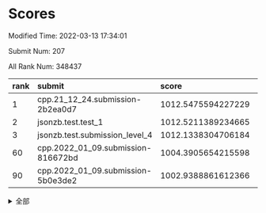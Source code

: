 # Scores

Modified Time: 2022-03-13 17:34:01

Submit Num: 207

All Rank Num: 348437

| rank |               submit               |       score        |       sigma        | pk_num |
| :--- | :--------------------------------- | :----------------- | :----------------- | :----- |
| 1    | cpp.21_12_24.submission-2b2ea0d7   | 1012.5475594227229 | 0.7794886096439422 | 6736   |
| 2    | jsonzb.test.test_1                 | 1012.5211389234665 | 0.8036240848034235 | 6730   |
| 3    | jsonzb.test.submission_level_4     | 1012.1338304706184 | 0.7904010089950302 | 6732   |
| 60   | cpp.2022_01_09.submission-816672bd | 1004.3905654215598 | 0.722659526692717  | 6735   |
| 90   | cpp.2022_01_09.submission-5b0e3de2 | 1002.9388861612366 | 0.7166470824106604 | 6735   |


<details>
<summary>全部</summary>

| rank |                 submit                 |       score        |       sigma        | pk_num |
| :--- | :------------------------------------- | :----------------- | :----------------- | :----- |
| 1    | cpp.21_12_24.submission-2b2ea0d7       | 1012.5475594227229 | 0.7794886096439422 | 6736   |
| 2    | jsonzb.test.test_1                     | 1012.5211389234665 | 0.8036240848034235 | 6730   |
| 3    | jsonzb.test.submission_level_4         | 1012.1338304706184 | 0.7904010089950302 | 6732   |
| 4    | gobigger.level_3.submission_level_3_6  | 1011.78759175146   | 0.8181896443845755 | 6739   |
| 5    | gobigger.level_3.submission_level_3_34 | 1011.6069649343217 | 0.7736976743627355 | 6737   |
| 6    | gobigger.level_3.submission_level_3_15 | 1011.4796252529526 | 0.774923410155324  | 6735   |
| 7    | gobigger.level_3.submission_level_3_0  | 1011.2380202410991 | 0.7668431149977554 | 6731   |
| 8    | gobigger.level_3.submission_level_3_30 | 1011.0828801439121 | 0.7785652352219482 | 6736   |
| 9    | gobigger.level_3.submission_level_3_48 | 1010.9423640210906 | 0.7728896951519565 | 6730   |
| 10   | gobigger.level_3.submission_level_3_38 | 1010.9097929626041 | 0.7737723604930506 | 6732   |
| 11   | gobigger.level_3.submission_level_3_11 | 1010.875004544158  | 0.7631197880012536 | 6741   |
| 12   | gobigger.level_3.submission_level_3_26 | 1010.7230844727555 | 0.7679276764511935 | 6734   |
| 13   | gobigger.level_3.submission_level_3_27 | 1010.6098395901928 | 0.7650088702085326 | 6737   |
| 14   | gobigger.level_3.submission_level_3_41 | 1010.467718126804  | 0.7576999579164966 | 6728   |
| 15   | gobigger.level_3.submission_level_3_29 | 1010.4612293939388 | 0.7598819882756587 | 6732   |
| 16   | gobigger.level_3.submission_level_3_36 | 1010.3469258519053 | 0.7772208527368153 | 6731   |
| 17   | gobigger.level_3.submission_level_3_13 | 1010.3447971720634 | 0.7672449153957882 | 6729   |
| 18   | gobigger.level_3.submission_level_3_3  | 1010.1990191160132 | 0.7494883226519929 | 6731   |
| 19   | gobigger.level_3.submission_level_3_7  | 1010.1634080426604 | 0.7664100635891271 | 6730   |
| 20   | gobigger.level_3.submission_level_3_42 | 1010.1582279639357 | 0.7585240356211876 | 6733   |
| 21   | gobigger.level_3.submission_level_3_16 | 1010.1160836371895 | 0.7466510782949184 | 6736   |
| 22   | gobigger.level_3.submission_level_3_20 | 1010.1077945592355 | 0.771485363087342  | 6736   |
| 23   | gobigger.level_3.submission_level_3_22 | 1010.0810868831295 | 0.7438688590775258 | 6732   |
| 24   | gobigger.level_3.submission_level_3_19 | 1010.0547350880794 | 0.7494936565697063 | 6735   |
| 25   | gobigger.level_3.submission_level_3_25 | 1010.0437585497963 | 0.774748707179108  | 6730   |
| 26   | gobigger.level_3.submission_level_3_43 | 1010.0279516272888 | 0.7333550690248702 | 6734   |
| 27   | gobigger.level_3.submission_level_3_39 | 1009.946730289707  | 0.7750010873557547 | 6726   |
| 28   | gobigger.level_3.submission_level_3_28 | 1009.906172135176  | 0.7664416090777044 | 6735   |
| 29   | gobigger.level_3.submission_level_3_9  | 1009.8565423831748 | 0.7738702101574333 | 6733   |
| 30   | gobigger.level_3.submission_level_3_33 | 1009.7831688543239 | 0.7712327331709907 | 6734   |
| 31   | gobigger.level_3.submission_level_3_4  | 1009.704765687682  | 0.7629244825442931 | 6738   |
| 32   | gobigger.level_3.submission_level_3_37 | 1009.6939251541717 | 0.7697393159038736 | 6731   |
| 33   | gobigger.level_3.submission_level_3_24 | 1009.6792404282772 | 0.745568979781901  | 6732   |
| 34   | gobigger.level_3.submission_level_3_49 | 1009.6660634239577 | 0.7554324830906347 | 6734   |
| 35   | gobigger.level_3.submission_level_3_1  | 1009.6536332995892 | 0.7502519913531883 | 6733   |
| 36   | gobigger.level_3.submission_level_3_46 | 1009.5349538247692 | 0.7302134087194498 | 6732   |
| 37   | gobigger.level_3.submission_level_3_2  | 1009.5342092799315 | 0.739450267740504  | 6729   |
| 38   | gobigger.level_3.submission_level_3_47 | 1009.4591124401111 | 0.7478142215015109 | 6735   |
| 39   | gobigger.level_3.submission_level_3_14 | 1009.4533416796504 | 0.7718638124013912 | 6733   |
| 40   | gobigger.level_3.submission_level_3_45 | 1009.4333024697904 | 0.7676714524514439 | 6737   |
| 41   | gobigger.level_3.submission_level_3_10 | 1009.3914357516437 | 0.7597179783064382 | 6732   |
| 42   | gobigger.level_3.submission_level_3_32 | 1009.3817843008744 | 0.7347670883824954 | 6729   |
| 43   | gobigger.level_3.submission_level_3_18 | 1009.3571512668972 | 0.7324027924005743 | 6734   |
| 44   | gobigger.level_3.submission_level_3_17 | 1009.3319948109265 | 0.7399445542064741 | 6734   |
| 45   | gobigger.level_3.submission_level_3_35 | 1009.2938376906955 | 0.7499511312254641 | 6734   |
| 46   | gobigger.level_3.submission_level_3_21 | 1009.2685254575309 | 0.7453660879718029 | 6734   |
| 47   | gobigger.level_3.submission_level_3_12 | 1009.2482703340268 | 0.7483024094449908 | 6730   |
| 48   | gobigger.level_3.submission_level_3_23 | 1009.229664784913  | 0.7720923598449806 | 6739   |
| 49   | gobigger.level_3.submission_level_3_44 | 1009.2236254026486 | 0.7501029440263293 | 6733   |
| 50   | gobigger.level_3.submission_level_3_40 | 1009.0659357320621 | 0.7565874808537623 | 6732   |
| 51   | gobigger.level_3.submission_level_3_5  | 1008.9878659233397 | 0.7499356628463456 | 6732   |
| 52   | gobigger.level_3.submission_level_3_31 | 1008.6437373091047 | 0.7442177764344455 | 6738   |
| 53   | gobigger.level_3.submission_level_3_8  | 1008.4839775291998 | 0.7456594788584541 | 6730   |
| 54   | gobigger.level_1.submission_level_1_36 | 1005.9044103422875 | 0.731406155307415  | 6733   |
| 55   | gobigger.level_1.submission_level_1_18 | 1004.7899139460322 | 0.7256043514456387 | 6727   |
| 56   | gobigger.level_1.submission_level_1_26 | 1004.7044650791305 | 0.7140586376307893 | 6735   |
| 57   | gobigger.level_1.submission_level_1_28 | 1004.477308557238  | 0.7062016114225917 | 6734   |
| 58   | gobigger.level_1.submission_level_1_34 | 1004.4734433618995 | 0.7285211741592845 | 6731   |
| 59   | gobigger.level_1.submission_level_1_0  | 1004.4540656540931 | 0.7126870388716027 | 6734   |
| 60   | cpp.2022_01_09.submission-816672bd     | 1004.3905654215598 | 0.722659526692717  | 6735   |
| 61   | gobigger.level_1.submission_level_1_16 | 1004.3696304150518 | 0.7264173974819041 | 6727   |
| 62   | gobigger.level_1.submission_level_1_13 | 1004.3425868688263 | 0.7183272467782198 | 6732   |
| 63   | gobigger.level_1.submission_level_1_4  | 1004.2124124227598 | 0.7179313902584097 | 6731   |
| 64   | gobigger.level_1.submission_level_1_49 | 1004.1789367787237 | 0.7289484129782859 | 6734   |
| 65   | gobigger.level_1.submission_level_1_12 | 1004.1402713994514 | 0.7259275108061692 | 6732   |
| 66   | gobigger.level_1.submission_level_1_41 | 1004.012654604201  | 0.7105727362780904 | 6732   |
| 67   | gobigger.level_1.submission_level_1_39 | 1004.0100042790806 | 0.7325809105205603 | 6735   |
| 68   | gobigger.level_1.submission_level_1_17 | 1004.0016638780264 | 0.7099987644887938 | 6733   |
| 69   | gobigger.level_1.submission_level_1_1  | 1003.9439613607884 | 0.7184381963021463 | 6733   |
| 70   | gobigger.level_1.submission_level_1_7  | 1003.8176521816483 | 0.716895257883793  | 6740   |
| 71   | gobigger.level_1.submission_level_1_8  | 1003.7871022308753 | 0.7191728201275372 | 6732   |
| 72   | gobigger.level_1.submission_level_1_23 | 1003.7647269765225 | 0.7093239139906803 | 6735   |
| 73   | gobigger.level_1.submission_level_1_21 | 1003.7554864544924 | 0.7187600030803032 | 6735   |
| 74   | gobigger.level_1.submission_level_1_46 | 1003.7200232413107 | 0.7144081337829036 | 6732   |
| 75   | gobigger.level_1.submission_level_1_45 | 1003.6758904378939 | 0.720319837555045  | 6730   |
| 76   | gobigger.level_1.submission_level_1_48 | 1003.5980756210067 | 0.7160865668452316 | 6731   |
| 77   | gobigger.level_1.submission_level_1_11 | 1003.5719016609326 | 0.7125063297419454 | 6736   |
| 78   | gobigger.level_1.submission_level_1_47 | 1003.5518232083975 | 0.7177179749558259 | 6729   |
| 79   | gobigger.level_1.submission_level_1_6  | 1003.515796217323  | 0.7109148947213874 | 6734   |
| 80   | gobigger.level_1.submission_level_1_2  | 1003.469627813975  | 0.7156911622303952 | 6736   |
| 81   | gobigger.level_1.submission_level_1_31 | 1003.4108999996416 | 0.7218092001667799 | 6732   |
| 82   | gobigger.level_1.submission_level_1_40 | 1003.408436040166  | 0.7227257877180179 | 6735   |
| 83   | gobigger.level_1.submission_level_1_32 | 1003.332780728652  | 0.7244546641545352 | 6730   |
| 84   | gobigger.level_1.submission_level_1_5  | 1003.3250818208857 | 0.7108609888412147 | 6734   |
| 85   | gobigger.level_1.submission_level_1_43 | 1003.2694841904472 | 0.7216599820272073 | 6736   |
| 86   | gobigger.level_1.submission_level_1_29 | 1003.2549098175565 | 0.726492478148121  | 6733   |
| 87   | gobigger.level_1.submission_level_1_44 | 1003.251221680956  | 0.7120845486741627 | 6735   |
| 88   | gobigger.level_1.submission_level_1_33 | 1003.045533831636  | 0.6992136762390674 | 6732   |
| 89   | gobigger.level_1.submission_level_1_22 | 1003.0260963014671 | 0.7221194456007832 | 6732   |
| 90   | cpp.2022_01_09.submission-5b0e3de2     | 1002.9388861612366 | 0.7166470824106604 | 6735   |
| 91   | gobigger.level_1.submission_level_1_25 | 1002.8767145872762 | 0.7289069286659269 | 6733   |
| 92   | gobigger.level_1.submission_level_1_20 | 1002.876494031151  | 0.7048319372406548 | 6731   |
| 93   | gobigger.level_1.submission_level_1_19 | 1002.7569143536602 | 0.7263549593888935 | 6738   |
| 94   | gobigger.level_1.submission_level_1_38 | 1002.6739165184664 | 0.7181163463768416 | 6730   |
| 95   | gobigger.level_1.submission_level_1_24 | 1002.5997830060281 | 0.7250222868367103 | 6729   |
| 96   | gobigger.level_1.submission_level_1_15 | 1002.5806314739522 | 0.7146676963631915 | 6735   |
| 97   | gobigger.level_1.submission_level_1_35 | 1002.5672286622221 | 0.7213265273405443 | 6728   |
| 98   | gobigger.level_1.submission_level_1_3  | 1002.4964179500438 | 0.7339537941167418 | 6732   |
| 99   | gobigger.level_1.submission_level_1_27 | 1002.3685366402598 | 0.7189469074372419 | 6734   |
| 100  | gobigger.level_1.submission_level_1_30 | 1002.3300642977181 | 0.7076423849080302 | 6734   |
| 101  | gobigger.level_1.submission_level_1_9  | 1002.298338484054  | 0.7134007669629279 | 6732   |
| 102  | gobigger.level_1.submission_level_1_14 | 1002.0119892576274 | 0.7116645544293542 | 6735   |
| 103  | gobigger.level_1.submission_level_1_10 | 1001.9008306601065 | 0.6998061557041603 | 6736   |
| 104  | gobigger.level_1.submission_level_1_37 | 1001.7790210383633 | 0.7095862343048011 | 6732   |
| 105  | gobigger.level_1.submission_level_1_42 | 1001.2516545600487 | 0.7038136964619703 | 6733   |
| 106  | gobigger.random.submission_random_45   | 997.3809516358816  | 0.7141841679447338 | 6727   |
| 107  | gobigger.random.submission_random_29   | 997.1448968179909  | 0.7109968139847823 | 6733   |
| 108  | gobigger.random.submission_random_0    | 996.9679691028823  | 0.7070342338826733 | 6735   |
| 109  | gobigger.random.submission_random_18   | 996.8655872883115  | 0.7040882609778295 | 6732   |
| 110  | gobigger.random.submission_random_37   | 996.8627778075605  | 0.7089214978809953 | 6734   |
| 111  | gobigger.random.submission_random_23   | 996.7921225451433  | 0.7093431049019552 | 6735   |
| 112  | gobigger.random.submission_random_19   | 996.6320603064244  | 0.718148960064121  | 6727   |
| 113  | gobigger.random.submission_random_9    | 996.5727058851224  | 0.710174582247921  | 6732   |
| 114  | gobigger.random.submission_random_36   | 996.5644158542754  | 0.708846889000943  | 6733   |
| 115  | gobigger.random.submission_random_11   | 996.5086325791806  | 0.7113869604267584 | 6731   |
| 116  | gobigger.random.submission_random_43   | 996.4798920364176  | 0.7118006315020845 | 6733   |
| 117  | gobigger.random.submission_random_10   | 996.3716357668234  | 0.7133694489398357 | 6731   |
| 118  | gobigger.random.submission_random_21   | 996.345718604358   | 0.717413495955753  | 6733   |
| 119  | gobigger.random.submission_random_26   | 996.3340304530999  | 0.7186196927479551 | 6734   |
| 120  | gobigger.random.submission_random_39   | 996.3243964864537  | 0.7168649776924565 | 6729   |
| 121  | gobigger.random.submission_random_3    | 996.2307248996376  | 0.6996566218700676 | 6732   |
| 122  | gobigger.random.submission_random_40   | 996.1715800415458  | 0.7113237878134255 | 6729   |
| 123  | gobigger.random.submission_random_24   | 996.1499804860626  | 0.7118632991046107 | 6731   |
| 124  | gobigger.random.submission_random_49   | 996.0931444576712  | 0.7110933790851698 | 6732   |
| 125  | gobigger.random.submission_random_38   | 996.0887254654581  | 0.7118987878684084 | 6738   |
| 126  | gobigger.random.submission_random_6    | 996.0477942852062  | 0.721962558662098  | 6735   |
| 127  | gobigger.random.submission_random_30   | 996.0417013727431  | 0.70496184388117   | 6733   |
| 128  | gobigger.random.submission_random_28   | 996.0287738897681  | 0.7157969135393956 | 6732   |
| 129  | gobigger.random.submission_random_42   | 995.9763587902274  | 0.7065360511563843 | 6733   |
| 130  | gobigger.random.submission_random_2    | 995.9589872594659  | 0.7205292352602732 | 6737   |
| 131  | gobigger.random.submission_random_16   | 995.9489276081985  | 0.7057352014171073 | 6735   |
| 132  | gobigger.random.submission_random_15   | 995.8714645872058  | 0.7023628533397694 | 6731   |
| 133  | gobigger.random.submission_random_14   | 995.8646782529398  | 0.6996619261472617 | 6732   |
| 134  | gobigger.random.submission_random_44   | 995.8345411168862  | 0.7069795636770408 | 6734   |
| 135  | gobigger.random.submission_random_27   | 995.7735200201689  | 0.7145220484711843 | 6732   |
| 136  | gobigger.random.submission_random_33   | 995.7311889905774  | 0.7114786991004027 | 6733   |
| 137  | gobigger.random.submission_random_5    | 995.7219856957344  | 0.7009657629096945 | 6731   |
| 138  | gobigger.random.submission_random_12   | 995.7121388310774  | 0.7085823388582837 | 6732   |
| 139  | gobigger.random.submission_random_47   | 995.6979232053162  | 0.7138639433558969 | 6737   |
| 140  | gobigger.random.submission_random_31   | 995.6157052750884  | 0.7264684856852703 | 6730   |
| 141  | gobigger.random.submission_random_1    | 995.612928434913   | 0.7163822897482527 | 6735   |
| 142  | gobigger.random.submission_random_20   | 995.6106314313472  | 0.7055760036480013 | 6737   |
| 143  | gobigger.random.submission_random_17   | 995.5952733987866  | 0.699140071387254  | 6735   |
| 144  | gobigger.random.submission_random_32   | 995.5836078306746  | 0.6995018105769292 | 6737   |
| 145  | gobigger.random.submission_random_4    | 995.5002697289325  | 0.7181598349758059 | 6733   |
| 146  | gobigger.random.submission_random_25   | 995.4966633369357  | 0.7051387452205226 | 6736   |
| 147  | gobigger.random.submission_random_8    | 995.4670078507877  | 0.7197205480119572 | 6738   |
| 148  | gobigger.random.submission_random_34   | 995.4530379591605  | 0.729945779707761  | 6733   |
| 149  | gobigger.random.submission_random_46   | 995.32529348597    | 0.7032885372462316 | 6737   |
| 150  | gobigger.random.submission_random_41   | 995.2213213890843  | 0.7230208257713973 | 6736   |
| 151  | gobigger.random.submission_random_13   | 995.0544417641468  | 0.7418312254852935 | 6733   |
| 152  | gobigger.random.submission_random_48   | 994.8089948699669  | 0.7124075698999769 | 6730   |
| 153  | gobigger.random.submission_random_7    | 994.7777727771975  | 0.7186225240794863 | 6737   |
| 154  | gobigger.random.submission_random_22   | 994.6067612561978  | 0.7373891583423474 | 6737   |
| 155  | gobigger.random.submission_random_35   | 994.4692382839585  | 0.7120495393663636 | 6731   |
| 156  | gobigger.level_2.submission_level_2_34 | 994.0226931985761  | 0.7318273298737742 | 6730   |
| 157  | gobigger.level_2.submission_level_2_11 | 993.7639035790585  | 0.7519519437948514 | 6728   |
| 158  | gobigger.level_2.submission_level_2_45 | 993.7176362014773  | 0.7342767875052861 | 6732   |
| 159  | gobigger.level_2.submission_level_2_46 | 993.6442598285206  | 0.7320940091608912 | 6731   |
| 160  | gobigger.level_2.submission_level_2_24 | 993.2032046699667  | 0.7367261331661964 | 6736   |
| 161  | gobigger.level_2.submission_level_2_37 | 993.1979404295759  | 0.7305678330793592 | 6735   |
| 162  | gobigger.level_2.submission_level_2_5  | 993.1181722874335  | 0.7416881308036356 | 6733   |
| 163  | gobigger.level_2.submission_level_2_40 | 993.0869602315281  | 0.7440319565768478 | 6730   |
| 164  | gobigger.level_2.submission_level_2_10 | 993.037455774759   | 0.7493881552406432 | 6731   |
| 165  | gobigger.level_2.submission_level_2_28 | 993.0113461972958  | 0.7281541915302167 | 6733   |
| 166  | gobigger.level_2.submission_level_2_4  | 993.0046083908552  | 0.7270305039332717 | 6731   |
| 167  | gobigger.level_2.submission_level_2_31 | 992.9852224846186  | 0.7237486171807422 | 6726   |
| 168  | gobigger.level_2.submission_level_2_38 | 992.9734329790657  | 0.7359035006583086 | 6735   |
| 169  | gobigger.level_2.submission_level_2_21 | 992.8723834660581  | 0.740195912020081  | 6735   |
| 170  | gobigger.level_2.submission_level_2_35 | 992.8220341311289  | 0.7478868615701266 | 6733   |
| 171  | gobigger.level_2.submission_level_2_14 | 992.8167864932599  | 0.7337605155182498 | 6739   |
| 172  | gobigger.level_2.submission_level_2_48 | 992.7145761595657  | 0.7271865139473963 | 6729   |
| 173  | gobigger.level_2.submission_level_2_2  | 992.7089676631566  | 0.7369365807964336 | 6730   |
| 174  | gobigger.level_2.submission_level_2_8  | 992.5912968428556  | 0.7388398677409427 | 6735   |
| 175  | gobigger.level_2.submission_level_2_15 | 992.5712606371353  | 0.7452217179573929 | 6734   |
| 176  | gobigger.level_2.submission_level_2_33 | 992.4890919753159  | 0.7671723465762413 | 6730   |
| 177  | gobigger.level_2.submission_level_2_0  | 992.3835839279634  | 0.7319810523294881 | 6732   |
| 178  | gobigger.level_2.submission_level_2_9  | 992.2714989251391  | 0.7474184457036749 | 6733   |
| 179  | gobigger.level_2.submission_level_2_25 | 992.1319560345305  | 0.7486650770226174 | 6736   |
| 180  | gobigger.level_2.submission_level_2_22 | 992.1283673407088  | 0.742198814539965  | 6738   |
| 181  | gobigger.level_2.submission_level_2_43 | 992.1201709525301  | 0.7448610306686844 | 6737   |
| 182  | gobigger.level_2.submission_level_2_12 | 992.0385345609546  | 0.7726201432280704 | 6735   |
| 183  | gobigger.level_2.submission_level_2_27 | 991.9626592210697  | 0.7393866893584796 | 6732   |
| 184  | gobigger.level_2.submission_level_2_19 | 991.941542081565   | 0.7472045468448416 | 6741   |
| 185  | gobigger.level_2.submission_level_2_41 | 991.804966984566   | 0.7540106933978064 | 6733   |
| 186  | gobigger.level_2.submission_level_2_42 | 991.74513027061    | 0.7562700247832255 | 6731   |
| 187  | gobigger.level_2.submission_level_2_16 | 991.7149904694729  | 0.7351729755745111 | 6734   |
| 188  | gobigger.level_2.submission_level_2_26 | 991.6478038942846  | 0.7530853176119479 | 6735   |
| 189  | gobigger.level_2.submission_level_2_39 | 991.6064710841347  | 0.7513649920211632 | 6731   |
| 190  | gobigger.level_2.submission_level_2_32 | 991.5591964217987  | 0.7444657531191354 | 6735   |
| 191  | gobigger.level_2.submission_level_2_3  | 991.5470511263395  | 0.7504296379198295 | 6733   |
| 192  | gobigger.level_2.submission_level_2_47 | 991.4077045661095  | 0.7306948619919151 | 6734   |
| 193  | gobigger.level_2.submission_level_2_23 | 991.3749889726828  | 0.7521596325380467 | 6730   |
| 194  | gobigger.level_2.submission_level_2_29 | 991.3045773754227  | 0.7571222771692808 | 6733   |
| 195  | gobigger.level_2.submission_level_2_7  | 991.2710452482728  | 0.7439954697324643 | 6736   |
| 196  | gobigger.level_2.submission_level_2_30 | 991.0488895688479  | 0.7559500887622135 | 6737   |
| 197  | gobigger.level_2.submission_level_2_13 | 990.9891150583858  | 0.7655716854925214 | 6731   |
| 198  | gobigger.level_2.submission_level_2_6  | 990.9048378851655  | 0.7577220904252565 | 6732   |
| 199  | gobigger.level_2.submission_level_2_20 | 990.8550742916299  | 0.7779625029360685 | 6728   |
| 200  | gobigger.level_2.submission_level_2_49 | 990.8449071832594  | 0.7608476843346678 | 6735   |
| 201  | gobigger.level_2.submission_level_2_17 | 990.8369166168254  | 0.7423061964636315 | 6734   |
| 202  | gobigger.level_2.submission_level_2_18 | 990.715703280516   | 0.7590751837344194 | 6732   |
| 203  | gobigger.level_2.submission_level_2_36 | 990.5225154286449  | 0.7764270981872614 | 6726   |
| 204  | gobigger.level_2.submission_level_2_1  | 990.2534727111516  | 0.7802873223712575 | 6732   |
| 205  | gobigger.level_2.submission_level_2_44 | 989.7992392353648  | 0.7771811323232539 | 6736   |
| 206  | gobigger.none.submission_none_1        | 976.2111612643869  | 1.4303417455358838 | 6733   |
| 207  | gobigger.none.submission_none_0        | 975.7410391702923  | 1.5308693094932722 | 6733   |

</details>